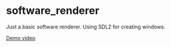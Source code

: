 # software_renderer

Just a basic software renderer. Using SDL2 for creating windows.

[Demo video](https://giant.gfycat.com/SpitefulTinyFoal.webm)
